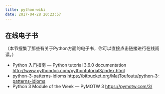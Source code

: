 ```yaml
---
title: python-wiki
date: 2017-04-28 20:23:57
---
```


## 在线电子书

（本节搜集了那些有关于Python方面的电子书，你可以直接点击链接进行在线阅读。）

- Python 入门指南 — Python tutorial 3.6.0 documentation
http://www.pythondoc.com/pythontutorial3/index.html
- python-3-patterns-idioms
https://bitbucket.org/MatToufoutu/python-3-patterns-idioms
- Python 3 Module of the Week — PyMOTW 3
https://pymotw.com/3/
